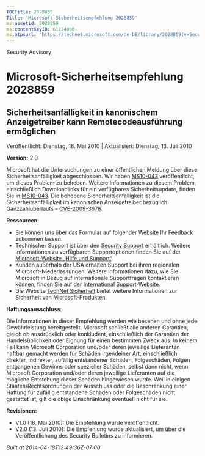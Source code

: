 ```yaml
---
TOCTitle: 2028859
Title: 'Microsoft-Sicherheitsempfehlung 2028859'
ms:assetid: 2028859
ms:contentKeyID: 61224090
ms:mtpsurl: 'https://technet.microsoft.com/de-DE/library/2028859(v=Security.10)'
---
```


Security Advisory

Microsoft-Sicherheitsempfehlung 2028859
=======================================

Sicherheitsanfälligkeit in kanonischem Anzeigetreiber kann Remotecodeausführung ermöglichen
-------------------------------------------------------------------------------------------

Veröffentlicht: Dienstag, 18. Mai 2010 | Aktualisiert: Dienstag, 13. Juli 2010

**Version:** 2.0

Microsoft hat die Untersuchungen zu einer öffentlichen Meldung über diese Sicherheitsanfälligkeit abgeschlossen. Wir haben [MS10-043](https://go.microsoft.com/fwlink/?linkid=194164) veröffentlicht, um dieses Problem zu beheben. Weitere Informationen zu diesem Problem, einschließlich Downloadlinks für ein verfügbares Sicherheitsupdate, finden Sie in [MS10-043](https://go.microsoft.com/fwlink/?linkid=194164). Die behobene Sicherheitsanfälligkeit ist die Sicherheitsanfälligkeit im kanonischen Anzeigetreiber bezüglich Ganzzahlüberlaufs – [CVE-2009-3678](https://www.cve.mitre.org/cgi-bin/cvename.cgi?name=cve-2009-3678).

**Ressourcen:**

-   Sie können uns über das Formular auf folgender [Website](https://support.microsoft.com/common/survey.aspx?scid=sw;en;1257&amp;showpage=1&amp;ws=technet&amp;sd=tech) Ihr Feedback zukommen lassen.
-   Technischer Support ist über den [Security Support](https://go.microsoft.com/fwlink/?linkid=21131) erhältlich. Weitere Informationen zu verfügbaren Supportoptionen finden Sie auf der [Microsoft-Website „Hilfe und Support“](https://support.microsoft.com).
-   Kunden außerhalb der USA erhalten Support bei ihren regionalen Microsoft-Niederlassungen. Weitere Informationen dazu, wie Sie Microsoft in Bezug auf internationale Supportfragen kontaktieren können, finden Sie auf der [International Support-Website](https://go.microsoft.com/fwlink/?linkid=21155).
-   Die Website [TechNet Sicherheit](https://www.microsoft.com/germany/technet/sicherheit/default.mspx) bietet weitere Informationen zur Sicherheit von Microsoft-Produkten.

**Haftungsausschluss:**

Die Informationen in dieser Empfehlung werden wie besehen und ohne jede Gewährleistung bereitgestellt. Microsoft schließt alle anderen Garantien, gleich ob ausdrücklich oder konkludent, einschließlich der Garantien der Handelsüblichkeit oder Eignung für einen bestimmten Zweck aus. In keinem Fall kann Microsoft Corporation und/oder deren jeweilige Lieferanten haftbar gemacht werden für Schäden irgendeiner Art, einschließlich direkter, indirekter, zufällig entstandener Schäden, Folgeschäden, Folgen entgangenen Gewinns oder spezieller Schäden, selbst dann nicht, wenn Microsoft Corporation und/oder deren jeweilige Lieferanten auf die mögliche Entstehung dieser Schäden hingewiesen wurde. Weil in einigen Staaten/Rechtsordnungen der Ausschluss oder die Beschränkung einer Haftung für zufällig entstandene Schäden oder Folgeschäden nicht gestattet ist, gilt die obige Einschränkung eventuell nicht für sie.

**Revisionen:**

-   V1.0 (18. Mai 2010): Die Empfehlung wurde veröffentlicht.
-   V2.0 (13. Juli 2010): Die Empfehlung wurde aktualisiert, um über die Veröffentlichung des Security Bulletins zu informieren.

*Built at 2014-04-18T13:49:36Z-07:00*
